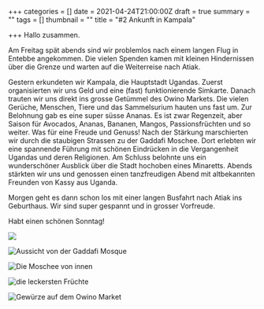 +++
categories = []
date = 2021-04-24T21:00:00Z
draft = true
summary = ""
tags = []
thumbnail = ""
title = "#2 Ankunft in Kampala"

+++
Hallo zusammen.

Am Freitag spät abends sind wir problemlos nach einem langen Flug in Entebbe angekommen. Die vielen Spenden kamen mit kleinen Hindernissen über die Grenze und warten auf die Weiterreise nach Atiak.

Gestern erkundeten wir Kampala, die Hauptstadt Ugandas. Zuerst organisierten wir uns Geld und eine (fast) funktionierende Simkarte. Danach trauten wir uns direkt ins grosse Getümmel des Owino Markets. Die vielen Gerüche, Menschen, Tiere und das Sammelsurium hauten uns fast um. Zur Belohnung gab es eine super süsse Ananas. Es ist zwar Regenzeit, aber Saison für Avocados, Ananas, Bananen, Mangos, Passionsfrüchten und so weiter. Was für eine Freude und Genuss! Nach der Stärkung marschierten wir durch die staubigen Strassen zu der Gaddafi Moschee. Dort erlebten wir eine spannende Führung mit schönen Eindrücken in die Vergangenheit Ugandas und deren Religionen. Am Schluss belohnte uns ein wunderschöner Ausblick über die Stadt hochoben eines Minaretts. Abends stärkten wir uns und genossen einen tanzfreudigen Abend mit altbekannten Freunden von Kassy aus Uganda.

Morgen geht es dann schon los mit einer langen Busfahrt nach Atiak ins Geburthaus. Wir sind super gespannt und in grosser Vorfreude.

Habt einen schönen Sonntag!

![](https://yoma-hebammen.ch/upload/2021/04/958e7883-d789-4694-9eff-453e6a0332d3.jpeg)

![](https://yoma-hebammen.ch/upload/2021/04/958e7883-d789-4694-9eff-453e6a0332d3.jpeg "Aussicht von der Gaddafi Mosque")

![](https://yoma-hebammen.ch/upload/2021/04/cb7b0966-252f-4b48-b153-4a020aedf94b.jpeg "Die Moschee von innen")

![](https://yoma-hebammen.ch/upload/2021/04/295dbb2c-0868-43e4-9210-c3b952e126e1.jpeg "die leckersten Früchte")

![](https://yoma-hebammen.ch/upload/2021/04/3803842f-6fd9-40c9-b55e-9aba1aedef3b.jpeg "Gewürze auf dem Owino Market")